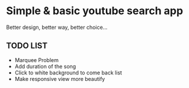 Simple & basic youtube search app
=================================

Better design, better way, better choice...

TODO LIST
---------
* Marquee Problem
* Add duration of the song
* Click to white background to come back list
* Make responsive view more beautify